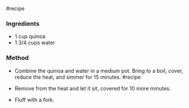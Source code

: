 #recipe
### Ingredients

- 1 cup quinoa
- 1 3/4 cups water
### Method

- Combine the quinoa and water in a medium pot. Bring to a boil, cover, reduce the heat, and simmer for 15 minutes. #recipe

- Remove from the heat and let it sit, covered for 10 more minutes.

- Fluff with a fork.
